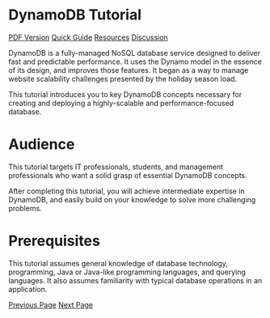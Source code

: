 # DynamoDB Tutorial
[PDF Version](../dynamodb/dynamodb_pdf_version.md)
[Quick Guide](../dynamodb/dynamodb_quick_guide.md)
[Resources](../dynamodb/dynamodb_useful_resources.md)
[Discussion](../dynamodb/dynamodb_discussion.md)

DynamoDB is a fully-managed NoSQL database service designed to deliver fast and predictable performance. It uses the Dynamo model in the essence of its design, and improves those features. It began as a way to manage website scalability challenges presented by the holiday season load.

This tutorial introduces you to key DynamoDB concepts necessary for creating and deploying a highly-scalable and performance-focused database.

# Audience
This tutorial targets IT professionals, students, and management professionals who want a solid grasp of essential DynamoDB concepts.

After completing this tutorial, you will achieve intermediate expertise in DynamoDB, and easily build on your knowledge to solve more challenging problems.

# Prerequisites
This tutorial assumes general knowledge of database technology, programming, Java or Java-like programming languages, and querying languages. It also assumes familiarity with typical database operations in an application.


[Previous Page](../dynamodb/index.md) [Next Page](../dynamodb/dynamodb_overview.md) 
